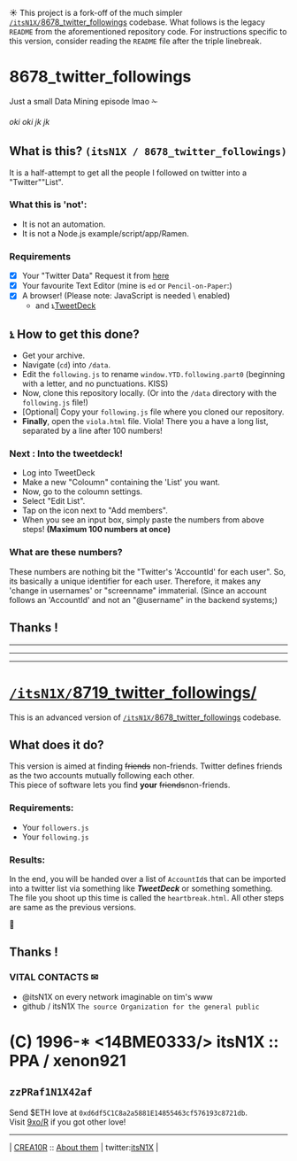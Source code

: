 ☀ This project is a fork-off of the much simpler [`/itsN1X/`8678_twitter_followings](https://github.com/itsN1X/8678_twitter_followings) codebase. What follows is the legacy `README` from the aforementioned repository code. For instructions specific to this version, consider reading the `README` file after the triple linebreak.

# 8678_twitter_followings
Just a small Data Mining episode lmao ✁
###### oki oki jk jk
## What is this? `(itsN1X / 8678_twitter_followings)`
It is a half-attempt to get all the people I followed on twitter into a "Twitter""List".
### What this is 'not':
- It is not an automation.
- It is not a Node.js example/script/app/Ramen.
### Requirements
- [x] Your "Twitter Data"
Request it from [here](https://twitter.com/settings/)
- [x] Your favourite Text Editor
(mine is `ed` or `Pencil-on-Paper`:)
- [x] A browser!
(Please note: JavaScript is needed \\ enabled)
  - and ኒ[TweetDeck](https://tweetdeck,twitter.com)

## ኒ How to get this done?
- Get your archive.
- Navigate (`cd`) into `/data`.
- Edit the `following.js` to rename `window.YTD.following.part0`
(beginning with a letter, and no punctuations. KISS)
- Now, clone this repository locally.
(Or into the `/data` directory with the `following.js` file!)
- \[Optional\] Copy your `following.js` file where you cloned our repository.
- **Finally**, open the `viola.html` file.
Viola! There you a have a long list, separated by a line after 100 numbers!

### Next : Into the tweetdeck!
- Log into TweetDeck
- Make a new "Coloumn" containing the 'List' you want.
- Now, go to the coloumn settings.
- Select "Edit List".
- Tap on the icon next to "Add members".
- When you see an input box, simply paste the numbers from above steps!
**(Maximum 100 numbers at once)**
### What are these numbers?
These numbers are nothing bit the "Twitter's 'AccountId' for each user". So, its basically a unique identifier for each user. Therefore, it makes any 'change in usernames' or "screenname" immaterial. (Since an account follows an 'AccountId' and not an "@username" in the backend systems;)

## Thanks !

----
----
----

# [`/itsN1X/`8719_twitter_followings/](https://github.com/itsN1X/8719_twitter_followings)

This is an advanced version of [`/itsN1X/`8678_twitter_followings](https://github.com/itsN1X/8678_twitter_followings) codebase.
## What does it do?
This version is aimed at finding ~~friends~~ non-friends. Twitter defines friends as the two accounts mutually following each other.  
This piece of software lets you find **your** ~~friends~~non-friends.
### Requirements:
 - Your `followers.js`
 - Your `following.js`

### Results:
In the end, you will be handed over a list of `AccountId`s that can be imported into a twitter list via something like ***TweetDeck*** or something something.  
The file you shoot up this time is called the `heartbreak.html`.  All other steps are same as the previous versions.

🖤

## Thanks !

### VITAL CONTACTS ✉
- @itsN1X on every network imaginable on tim's www
- github / itsN1X `The source Organization for the general public `


# (C) 1996-* <14BME0333/> itsN1X :: PPA / xenon921
## `zzPRaf1N1X42af`

Send $ETH love at `0xd6df5C1C8a2a5881E14855463cf576193c8721db`.  
Visit [9xo/R](https://9xo.github.io/R/teb) if you got other love!

---

|  [CREA10R](https://google.com/search?q=itsN1X) :: [About them](https://about.me/itsN1X) | twitter:[itsN1X](https://twitter.com/itsN1X) |
